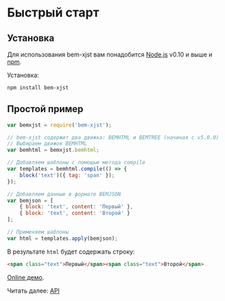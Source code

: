 # Быстрый старт

## Установка

Для использования bem-xjst вам понадобится [Node.js](https://nodejs.org/) v0.10 и выше и [npm](https://www.npmjs.com/).

Установка:

```bash
npm install bem-xjst
```

## Простой пример

```js
var bemxjst = require('bem-xjst');

// bem-xjst содержит два движка: BEMHTML и BEMTREE (начиная с v5.0.0)
// Выбираем движок BEMHTML
var bemhtml = bemxjst.bemhtml;

// Добавляем шаблоны с помощью метода compile
var templates = bemhtml.compile(() => {
    block('text')({ tag: 'span' });
});

// Добавляем данные в формате BEMJSON
var bemjson = [
    { block: 'text', content: 'Первый' },
    { block: 'text', content: 'Второй' }
];

// Применяем шаблоны
var html = templates.apply(bemjson);
```

В результате `html` будет содержать строку:

```html
<span class="text">Первый</span><span class="text">Второй</span>
```

[Online демо](https://bem.github.io/bem-xjst/).

Читать далее: [API](3-api.md)
